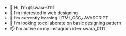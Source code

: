 - 👋 Hi, I’m @swara-0111
- 👀 I’m interested in web designing
- 🌱 I’m currently learning HTML,CSS,JAVASCRIPT
- 💞️ I’m looking to collaborate on basic designing pattern
- 📫 I'm active on my instagram id==> swara_0111

<!---
swara-0111/swara-0111 is a ✨ special ✨ repository because its `README.md` (this file) appears on your GitHub profile.
You can click the Preview link to take a look at your changes.
--->
